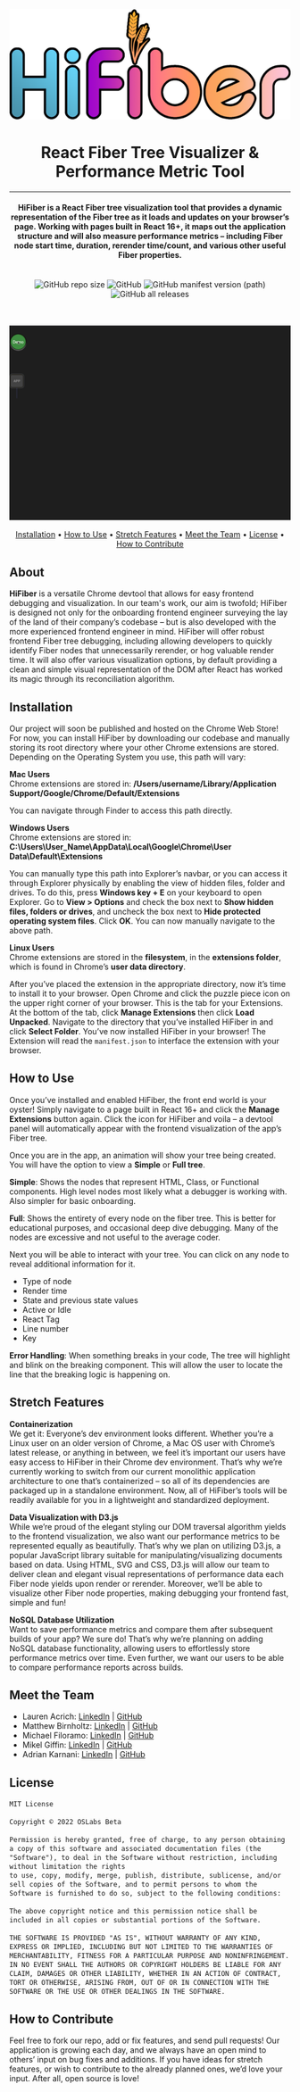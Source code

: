 <div align="center">
  <img src="https://github.com/oslabs-beta/HiFiber/blob/7b35c901a508087d0e40a45e82ecf3b3076818a0/assets/images/hifiber-logo-resized-new.png">
</div>

<h1 align="center">React Fiber Tree Visualizer & Performance Metric Tool</h1>
<hr/>
<h4 align="center">HiFiber is a React Fiber tree visualization tool that provides a dynamic representation of the Fiber tree as it loads and updates on your browser’s page. Working with pages built in React 16+, it maps out the application structure and will also measure performance metrics – including Fiber node start time, duration, rerender time/count, and various other useful Fiber properties.</h4><br/>

<div align="center">
  <img alt="GitHub repo size" src="https://img.shields.io/github/repo-size/oslabs-beta/HiFiber">
  <img alt="GitHub" src="https://img.shields.io/github/license/oslabs-beta/HiFiber">
  <img alt="GitHub manifest version (path)" src="https://img.shields.io/github/manifest-json/v/oslabs-beta/HiFiber/dev">
  <img alt="GitHub all releases" src="https://img.shields.io/github/downloads/oslabs-beta/HiFiber/total">
</div>
<br/><br/>

![](/assets/images/demoLoop.gif)<br/>

<p align="center">
  <a href=#installation>Installation</a>
  •
  <a href=#how-to-use>How to Use</a>
  •
  <a href=#stretch-features>Stretch Features</a>
  •
  <a href=#meet-the-team>Meet the Team</a>
  •
  <a href=#license>License</a>
  • 
  <a href=#how-to-contribute>How to Contribute</a>
</p>



## About
<b>HiFiber</b> is a versatile Chrome devtool that allows for easy frontend debugging and visualization. In our team's work, our aim is twofold; HiFiber is designed not only for the onboarding frontend engineer surveying the lay of the land of their company’s codebase – but is also developed with the more experienced frontend engineer in mind. HiFiber will offer robust frontend Fiber tree debugging, including allowing developers to quickly identify Fiber nodes that unnecessarily rerender, or hog valuable render time. It will also offer various visualization options, by default providing a clean and simple visual representation of the DOM after React has worked its magic through its reconciliation algorithm.

## Installation
Our project will soon be published and hosted on the Chrome Web Store! For now, you can install HiFiber by downloading our codebase and manually storing its root directory where your other Chrome extensions are stored. Depending on the Operating System you use, this path will vary:

<b>Mac Users</b><br/>
Chrome extensions are stored in: <b>/Users/username/Library/Application Support/Google/Chrome/Default/Extensions</b>

You can navigate through Finder to access this path directly.

<b>Windows Users</b><br/>
Chrome extensions are stored in: <b>C:\Users\User_Name\AppData\Local\Google\Chrome\User Data\Default\Extensions</b>

You can manually type this path into Explorer’s navbar, or you can access it through Explorer physically by enabling the view of hidden files, folder and drives. To do this, press <b>Windows key + E</b> on your keyboard to open Explorer. Go to <b>View > Options</b> and check the box next to <b>Show hidden files, folders or drives</b>, and uncheck the box next to <b>Hide protected operating system files</b>. Click <b>OK</b>. You can now manually navigate to the above path.

<b>Linux Users</b><br/>
Chrome extensions are stored in the <b>filesystem</b>, in the <b>extensions folder</b>, which is found in Chrome’s <b>user data directory</b>.

After you’ve placed the extension in the appropriate directory, now it’s time to install it to your browser. Open Chrome and click the puzzle piece icon on the upper right corner of your browser. This is the tab for your Extensions. At the bottom of the tab, click <b>Manage Extensions</b> then click <b>Load Unpacked</b>. Navigate to the directory that you’ve installed HiFiber in and click <b>Select Folder</b>. You’ve now installed HiFiber in your browser! The Extension will read the `manifest.json` to interface the extension with your browser.

## How to Use
Once you’ve installed and enabled HiFiber, the front end world is your oyster! Simply navigate to a page built in React 16+ and click the <b>Manage Extensions</b> button again. Click the icon for HiFiber and voila – a devtool panel will automatically appear with the frontend visualization of the app’s Fiber tree.

Once you are in the app, an animation will show your tree being created. You will have the option to view a <b>Simple</b> or <b>Full tree</b>.

<b>Simple</b>: Shows the nodes that represent HTML, Class, or Functional components. High level nodes most likely what a debugger is working with. Also simpler for basic onboarding.

<b>Full</b>: Shows the entirety of every node on the fiber tree. This is better for educational purposes, and occasional deep dive debugging. Many of the nodes are excessive and not useful to the average coder.

Next you will be able to interact with your tree. You can click on any node to reveal additional information for it.

- Type of node
- Render time
- State and previous state values
- Active or Idle
- React Tag
- Line number
- Key

<b>Error Handling</b>: When something breaks in your code, The tree will highlight and blink on the breaking component. This will allow the user to locate the line that the breaking logic is happening on.

## Stretch Features
<b>Containerization</b><br/>
We get it: Everyone’s dev environment looks different. Whether you’re a Linux user on an older version of Chrome, a Mac OS user with Chrome’s latest release, or anything in between, we feel it’s important our users have easy access to HiFiber in their Chrome dev environment. That’s why we’re currently working to switch from our current monolithic application architecture to one that’s containerized – so all of its dependencies are packaged up in a standalone environment. Now, all of HiFiber’s tools will be readily available for you in a lightweight and standardized deployment.


<b>Data Visualization with D3.js</b><br/>
While we’re proud of the elegant styling our DOM traversal algorithm yields to the frontend visualization, we also want our performance metrics to be represented equally as beautifully. That’s why we plan on utilizing D3.js, a popular JavaScript library suitable for manipulating/visualizing documents based on data. Using HTML, SVG and CSS, D3.js will allow our team to deliver clean and elegant visual representations of performance data each Fiber node yields upon render or rerender. Moreover, we’ll be able to visualize other Fiber node properties, making debugging your frontend fast, simple and fun!

<b>NoSQL Database Utilization</b><br/>
Want to save performance metrics and compare them after subsequent builds of your app? We sure do! That’s why we’re planning on adding NoSQL database functionality, allowing users to effortlessly store performance metrics over time. Even further, we want our users to be able to compare performance reports across builds.

## Meet the Team
- Lauren Acrich: [LinkedIn](https://www.linkedin.com/in/laurenacrich/) | [GitHub](https://github.com/lauren-acrich)
- Matthew Birnholtz: [LinkedIn](https://www.linkedin.com/in/matthew-birnholtz-1b607a85/) | [GitHub](https://github.com/mattbirn93)
- Michael Filoramo: [LinkedIn](https://www.linkedin.com/in/michael-filoramo/) | [GitHub](https://github.com/mfiloramo)
- Mikel Giffin: [LinkedIn](https://www.linkedin.com/in/mikel-giffin-69480678/) | [GitHub](https://github.com/giffinmike)
- Adrian Karnani: [LinkedIn](https://www.linkedin.com/in/adriankarnani/) | [GitHub](https://github.com/adriangk228)

## License
```
MIT License

Copyright © 2022 OSLabs Beta

Permission is hereby granted, free of charge, to any person obtaining a copy of this software and associated documentation files (the "Software"), to deal in the Software without restriction, including without limitation the rights
to use, copy, modify, merge, publish, distribute, sublicense, and/or sell copies of the Software, and to permit persons to whom the Software is furnished to do so, subject to the following conditions:

The above copyright notice and this permission notice shall be included in all copies or substantial portions of the Software.

THE SOFTWARE IS PROVIDED "AS IS", WITHOUT WARRANTY OF ANY KIND, EXPRESS OR IMPLIED, INCLUDING BUT NOT LIMITED TO THE WARRANTIES OF MERCHANTABILITY, FITNESS FOR A PARTICULAR PURPOSE AND NONINFRINGEMENT. IN NO EVENT SHALL THE AUTHORS OR COPYRIGHT HOLDERS BE LIABLE FOR ANY CLAIM, DAMAGES OR OTHER LIABILITY, WHETHER IN AN ACTION OF CONTRACT, TORT OR OTHERWISE, ARISING FROM, OUT OF OR IN CONNECTION WITH THE SOFTWARE OR THE USE OR OTHER DEALINGS IN THE SOFTWARE.
```

## How to Contribute
Feel free to fork our repo, add or fix features, and send pull requests! Our application is growing each day, and we always have an open mind to others’ input on bug fixes and additions. If you have ideas for stretch features, or wish to contribute to the already planned ones, we’d love your input. After all, open source is love!

